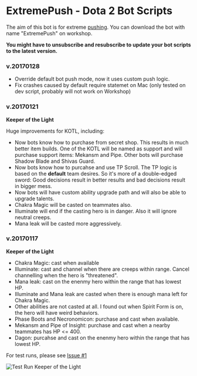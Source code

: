 # ExtremePush - Dota 2 Bot Scripts

The aim of this bot is for extreme [pushing](http://dota2.gamepedia.com/Pushing). You can download the bot with name "ExtremePush" on workshop.

**You might have to unsubscribe and resubscribe to update your bot scripts to the latest version.**

### v.20170128

- Override default bot push mode, now it uses custom push logic.
- Fix crashes caused by default require statemet on Mac (only tested on dev script, probably will not work on Workshop)

### v.20170121

**Keeper of the Light**

Huge improvements for KOTL, including:

- Now bots know how to purchase from secret shop. This results in much better item builds.
One of the KOTL will be named as support and will purchase support items: Mekansm and Pipe.
Other bots will purchase Shadow Blade and Shivas Guard.
- Now bots know how to purcahse and use TP Scroll. The TP logic is based on the **default** team desires. So it's more of a double-edged sword: Good decisions result in better results and bad decisions result in bigger mess.
- Now bots will have custom ability upgrade path and will also be able to upgrade talents.
- Chakra Magic will be casted on teammates also.
- Illuminate will end if the casting hero is in danger. Also it will ignore neutral creeps.
- Mana leak will be casted more aggressively.

### v.20170117

**Keeper of the Light**

- Chakra Magic: cast when available
- Illuminate: cast and channel when there are creeps within range. Cancel channelling when the hero is "threatened".
- Mana leak: cast on the enenmy hero within the range that has lowest HP.
- Illuminate and Mana leak are casted when there is enough mana left for Chakra Magic.
- Other abilities are not casted at all. I found out when Spirit Form is on, the hero will have weird behaviors.
- Phase Boots and Necronomicon: purchase and cast when available.
- Mekansm and Pipe of Insight: purchase and cast when a nearby teammates has HP <= 400.
- Dagon: purcahse and cast on the enenmy hero within the range that has lowest HP.

For test runs, please see [Issue #1](https://github.com/insraq/dota2bots/issues/1)

![Test Run Keeper of the Light](https://cloud.githubusercontent.com/assets/608221/22066488/1eb64e12-ddc8-11e6-8882-fa93c0c07cd3.png)
